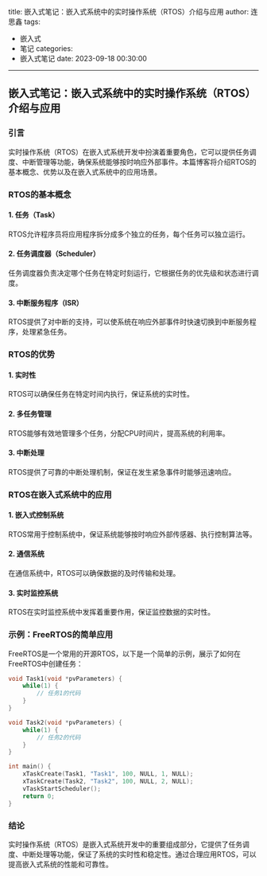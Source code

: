 title: 嵌入式笔记：嵌入式系统中的实时操作系统（RTOS）介绍与应用
author: 连思鑫
tags:
  - 嵌入式
  - 笔记
categories:
  - 嵌入式笔记
date: 2023-09-18 00:30:00
---
## 嵌入式笔记：嵌入式系统中的实时操作系统（RTOS）介绍与应用

### 引言

实时操作系统（RTOS）在嵌入式系统开发中扮演着重要角色，它可以提供任务调度、中断管理等功能，确保系统能够按时响应外部事件。本篇博客将介绍RTOS的基本概念、优势以及在嵌入式系统中的应用场景。

### RTOS的基本概念

#### 1. 任务（Task）

RTOS允许程序员将应用程序拆分成多个独立的任务，每个任务可以独立运行。

#### 2. 任务调度器（Scheduler）

任务调度器负责决定哪个任务在特定时刻运行，它根据任务的优先级和状态进行调度。

#### 3. 中断服务程序（ISR）

RTOS提供了对中断的支持，可以使系统在响应外部事件时快速切换到中断服务程序，处理紧急任务。

### RTOS的优势

#### 1. 实时性

RTOS可以确保任务在特定时间内执行，保证系统的实时性。

#### 2. 多任务管理

RTOS能够有效地管理多个任务，分配CPU时间片，提高系统的利用率。

#### 3. 中断处理

RTOS提供了可靠的中断处理机制，保证在发生紧急事件时能够迅速响应。

### RTOS在嵌入式系统中的应用

#### 1. 嵌入式控制系统

RTOS常用于控制系统中，保证系统能够按时响应外部传感器、执行控制算法等。

#### 2. 通信系统

在通信系统中，RTOS可以确保数据的及时传输和处理。

#### 3. 实时监控系统

RTOS在实时监控系统中发挥着重要作用，保证监控数据的实时性。

### 示例：FreeRTOS的简单应用

FreeRTOS是一个常用的开源RTOS，以下是一个简单的示例，展示了如何在FreeRTOS中创建任务：

```c
void Task1(void *pvParameters) {
    while(1) {
        // 任务1的代码
    }
}

void Task2(void *pvParameters) {
    while(1) {
        // 任务2的代码
    }
}

int main() {
    xTaskCreate(Task1, "Task1", 100, NULL, 1, NULL);
    xTaskCreate(Task2, "Task2", 100, NULL, 2, NULL);
    vTaskStartScheduler();
    return 0;
}
```

### 结论

实时操作系统（RTOS）是嵌入式系统开发中的重要组成部分，它提供了任务调度、中断处理等功能，保证了系统的实时性和稳定性。通过合理应用RTOS，可以提高嵌入式系统的性能和可靠性。

